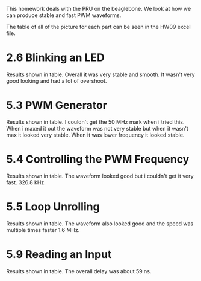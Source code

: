 This homework deals with the PRU on the beaglebone. We look at how we can produce stable and fast PWM waveforms.

The table of all of the picture for each part can be seen in the HW09 excel file.

# 2.6 Blinking an LED
Results shown in table. Overall it was very stable and smooth. It wasn't very good looking and had a lot
of overshoot.

# 5.3 PWM Generator
Results shown in table. I couldn't get the 50 MHz mark when i tried this. When i maxed it out the waveform
was not very stable but when it wasn't max it looked very stable. When it was lower frequency it looked stable.

# 5.4 Controlling the PWM Frequency
Results shown in table. The waveform looked good but i couldn't get it very fast. 326.8 kHz.

# 5.5 Loop Unrolling
Results shown in table. The waveform also looked good and the speed was multiple times faster 1.6 MHz.

# 5.9 Reading an Input
Results shown in table. The overall delay was about 59 ns. 
